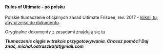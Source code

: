 #### Rules of Ultimate - po polsku

Polskie tłumaczenie oficjalnych zasad Ultimate Frisbee, rev. 2017 - [kliknij tu, aby przejść do dokumentu](wfdf-rules-of-ultimate.md).

Oryginalne dokumenty z zasadami znajdują się [tu](https://rules.wfdf.org/downloads)


***Tłumaczenie ciągle w trakcie przygotowywania. Chcesz pomóc? Daj znać, michal.ostruszka(at)gmail.com***

